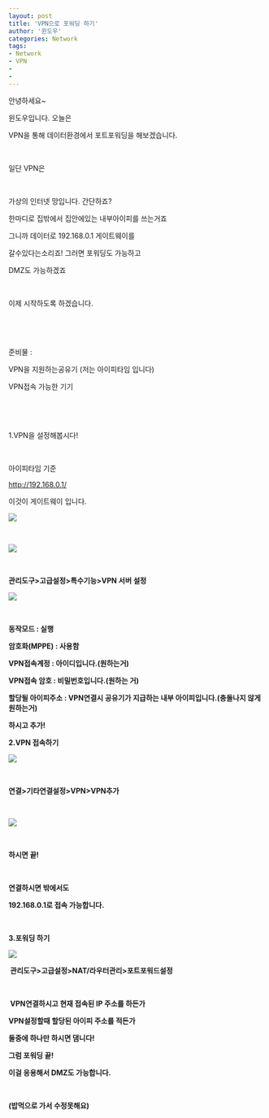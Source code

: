 ```yaml
---
layout: post
title: 'VPN으로 포워딩 하기'
author: '윈도우'
categories: Network
tags:
- Network
- VPN
- 
-
---
```



<script> location.href='https://cafe.naver.com/develoid/790478' ; </script>

<p>안녕하세요~</p><p>윈도우입니다. 오늘은</p><p>VPN을 통해 데이터환경에서 포트포워딩을 해보겠습니다.</p><p>&nbsp;</p><p>일단 VPN은</p><p>&nbsp;</p><p>가상의 인터넷 망입니다. 간단하죠?</p><p>한마디로 집밖에서 집안에있는 내부아이피를 쓰는거죠</p><p>그니까 데이터로 192.168.0.1 게이트웨이를</p><p>갈수있다는소리죠! 그러면 포워딩도 가능하고</p><p>DMZ도 가능하겠죠</p><p>&nbsp;</p><p>이제 시작하도록 하겠습니다.</p><p>&nbsp;</p><p>&nbsp;</p><p>준비물 :</p><p>VPN을 지원하는공유기 (저는 아이피타임 입니다)</p><p>VPN접속 가능한 기기</p><p>&nbsp;</p><p>&nbsp;</p><p>1.VPN을 설정해봅시다!</p><p>&nbsp;</p><p>아이피타임 기준&nbsp;</p><p><a href="http://192.168.0.1/">http://192.168.0.1/</a></p><p>이것이 게이트웨이 입니다.</p><p><img src="https://cafeptthumb-phinf.pstatic.net/MjAxODAzMzFfMjU4/MDAxNTIyNDk0NTgzNjc1.eEI9ZtqmNPWSciWhMoN_YHfyxJ4S_VN3NwuAHPMOmuUg.nErkh0ikfhW8Gu2iLM_QBwKfq5fuVcLKNnB-aj7chycg.JPEG.windows6587/Screenshot_20180331-200928.jpg?type=w740"></p><p>&nbsp;</p><p><b></p><p><b></p><p><b></p><p><b></p><p><img src="https://cafeptthumb-phinf.pstatic.net/MjAxODAzMzFfMTE1/MDAxNTIyNDk0NjMxMDI5.snLhVruqBqW4pWGa-KErVse_HX2CJEv5AUkatJPYfrog.6jdRhfoIUtXfqvwIEib3iPH3_IbBcZzIqrkBdrxyO-Ag.JPEG.windows6587/Screenshot_20180331-201017.jpg?type=w740"><p>&nbsp;</p><b></p><p><b></p><p>관리도구&gt;고급설정&gt;특수기능&gt;VPN 서버 설정</p><p><b></p><p><img src="https://cafeptthumb-phinf.pstatic.net/MjAxODAzMzFfNTcg/MDAxNTIyNDk0NzA2NjQ2.7p6d249NEcrCNctcH0RfR4rgQC095wG179oXgrBNnmsg.p_kDw-N18j5q9OcIUljz4bEgXj9aG96u5tini-D-Euwg.JPEG.windows6587/Screenshot_20180331-201122.jpg?type=w740"><p>&nbsp;</p><p>동작모드 : 실행</p><p>암호화(MPPE) : 사용함</p></p><p>VPN접속계정 : 아이디입니다.(원하는거)</p><p>VPN접속 암호 : 비밀번호입니다.(원하는 거)</p><p>할당될 아이피주소 : VPN연결시 공유기가 지급하는 내부 아이피입니다.(충돌나지 않게 원하는거)</p><p><b></p><p>하시고 추가!</p><p><b></p><p><b></p><p>2.VPN 접속하기</p><p><img src="https://cafeptthumb-phinf.pstatic.net/MjAxODAzMzFfMTc4/MDAxNTIyNDk1MDI1ODU2.QhljbNFxbuLEcNHzx0ojv3etNEnNQT4ClDSkOc864CQg.uzlUwyv9e6DZym6zvryUpOuc3tVxNwWnKZxDn9SaTtsg.JPEG.windows6587/Screenshot_20180331-201643.jpg?type=w740"><p>&nbsp;</p><p>연결&gt;기타연결설정&gt;VPN&gt;VPN추가</p><p>&nbsp;</p><p><img src="https://cafeptthumb-phinf.pstatic.net/MjAxODAzMzFfMTQ4/MDAxNTIyNDk1MTIwNzUz.WqmUqw5CXWYly5-49Yxu59xKrFiazgTaC1LZo1WDDBwg.hff9laD6zIfuKo0hHL1rcuk9nYbtJGL2l1Asju8ElL4g.JPEG.windows6587/Screenshot_20180331-201828.jpg?type=w740"></p><p>&nbsp;</p><p>하시면 끝!</p><p>&nbsp;</p><p>연결하시면 밖에서도</p><p>192.168.0.1로 접속 가능합니다.</p><p>&nbsp;</p><p>3.포워딩 하기</p><p><img src="https://cafeptthumb-phinf.pstatic.net/MjAxODAzMzFfMTY0/MDAxNTIyNDk1MjkzMzA1.W49_xQE4YraIWQJuQ3_J-h5EQGYonZzCwZepcnS_DJMg.zM67_Chv6GnwJVh-0pGIl9xCaITOUuiByvqjEQrgwVAg.JPEG.windows6587/Screenshot_20180331-202101.jpg?type=w740"></p><p>&nbsp;관리도구&gt;고급설정&gt;NAT/라우터관리&gt;포트포워드설정</p><b><p>&nbsp;</p><p>&nbsp;VPN연결하시고 현재 접속된 IP 주소를 하든가</p><p>VPN설정할때 할당된 아이피 주소를 적든가</p><p>둘중에 하나만 하시면 댐니다!</p><p>그럼 포워딩 끝!</p><p>이걸 응용해서 DMZ도 가능합니다.</p><p>&nbsp;</p><p>(밥먹으로 가서 수정못해요)</p><p>&nbsp;</p><p>&nbsp;</p></p><p><b></p><p><b></p><p><b></p><p><b></p><p><b></p><p><b></p><p><b></p><p><b></p><p><b></p><p><b></p><p><b></p><p><b></p><p>&nbsp;</p><p>&nbsp;</p>
